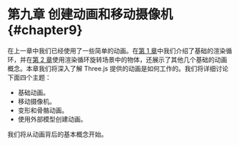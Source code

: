 # 第九章 创建动画和移动摄像机 {#chapter9}

在上一章中我们已经使用了一些简单的动画。在[第 1 章](/docs/chapter1/)中我们介绍了基础的渲染循环，并在[第 2 章](/docs/chapter2/)使用渲染循环旋转场景中的物体，还展示了其他几个基础的动画概念。本章我们将深入了解 Three.js 提供的动画是如何工作的。我们将详细讨论下面四个主题：

* 基础动画。
* 移动摄像机。
* 变形和骨骼动画。
* 使用外部模型创建动画。

我们将从动画背后的基本概念开始。
